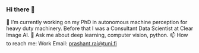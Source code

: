 ### Hi there 👋

 🔭 I’m currently working on my PhD in autonomous machine perception for heavy duty machinery. Before that I was a Consultant Data Scientist at Clear Image AI.
 💬 Ask me about deep learning, computer vision, python.
 📫 How to reach me: Work Email: prashant.rai@tuni.fi
 
<!-- 👯 I’m looking to collaborate on 
- 🤔 I’m looking for help with ...
-  ...
- 😄 Pronouns: ...
- ⚡ Fun fact: ...
-->
